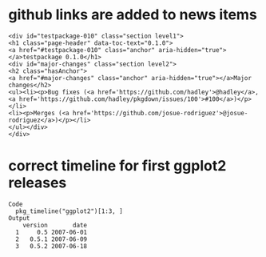 # github links are added to news items

    <div id="testpackage-010" class="section level1">
    <h1 class="page-header" data-toc-text="0.1.0">
    <a href="#testpackage-010" class="anchor" aria-hidden="true"></a>testpackage 0.1.0</h1>
    <div id="major-changes" class="section level2">
    <h2 class="hasAnchor">
    <a href="#major-changes" class="anchor" aria-hidden="true"></a>Major changes</h2>
    <ul><li><p>Bug fixes (<a href='https://github.com/hadley'>@hadley</a>, <a href='https://github.com/hadley/pkgdown/issues/100'>#100</a>)</p></li>
    <li><p>Merges (<a href='https://github.com/josue-rodriguez'>@josue-rodriguez</a>)</p></li>
    </ul></div>
    </div>

# correct timeline for first ggplot2 releases

    Code
      pkg_timeline("ggplot2")[1:3, ]
    Output
        version       date
      1     0.5 2007-06-01
      2   0.5.1 2007-06-09
      3   0.5.2 2007-06-18

